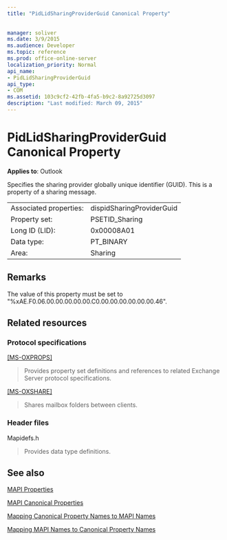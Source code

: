 ```yaml
---
title: "PidLidSharingProviderGuid Canonical Property"
 
 
manager: soliver
ms.date: 3/9/2015
ms.audience: Developer
ms.topic: reference
ms.prod: office-online-server
localization_priority: Normal
api_name:
- PidLidSharingProviderGuid
api_type:
- COM
ms.assetid: 103c9cf2-42fb-4fa5-b9c2-8a92725d3097
description: "Last modified: March 09, 2015"
---
```


# PidLidSharingProviderGuid Canonical Property

  
  
**Applies to**: Outlook 
  
Specifies the sharing provider globally unique identifier (GUID). This is a property of a sharing message.
  
|||
|:-----|:-----|
|Associated properties:  <br/> |dispidSharingProviderGuid  <br/> |
|Property set:  <br/> |PSETID_Sharing  <br/> |
|Long ID (LID):  <br/> |0x00008A01  <br/> |
|Data type:  <br/> |PT_BINARY  <br/> |
|Area:  <br/> |Sharing  <br/> |
   
## Remarks

The value of this property must be set to "%xAE.F0.06.00.00.00.00.00.C0.00.00.00.00.00.00.46". 
  
## Related resources

### Protocol specifications

[[MS-OXPROPS]](http://msdn.microsoft.com/library/f6ab1613-aefe-447d-a49c-18217230b148%28Office.15%29.aspx)
  
> Provides property set definitions and references to related Exchange Server protocol specifications.
    
[[MS-OXSHARE]](http://msdn.microsoft.com/library/e4e5bd27-d5e0-43f9-a6ea-550876724f3d%28Office.15%29.aspx)
  
> Shares mailbox folders between clients.
    
### Header files

Mapidefs.h
  
> Provides data type definitions.
    
## See also



[MAPI Properties](mapi-properties.md)
  
[MAPI Canonical Properties](mapi-canonical-properties.md)
  
[Mapping Canonical Property Names to MAPI Names](mapping-canonical-property-names-to-mapi-names.md)
  
[Mapping MAPI Names to Canonical Property Names](mapping-mapi-names-to-canonical-property-names.md)

